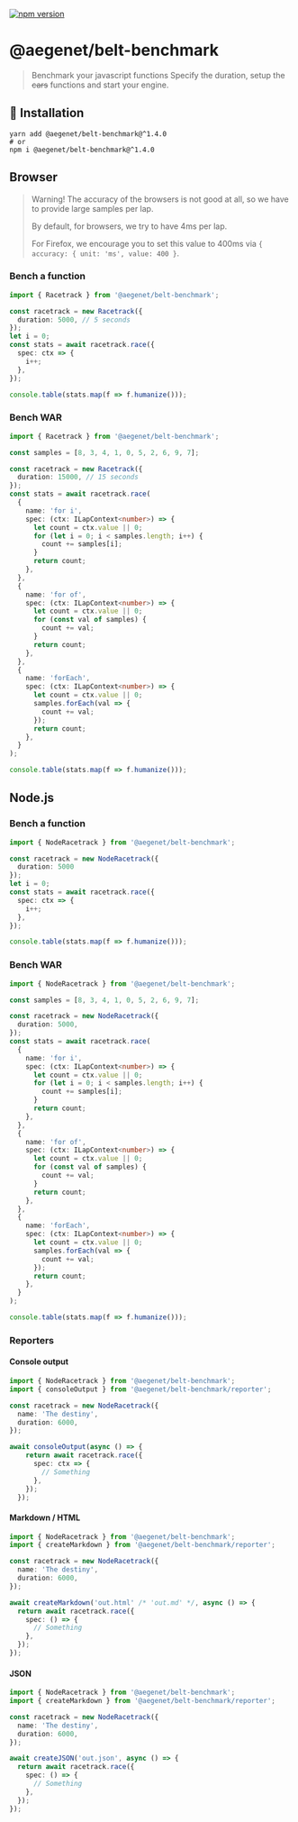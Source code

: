[![npm version](https://img.shields.io/npm/v/@aegenet/belt-benchmark.svg)](https://www.npmjs.com/package/@aegenet/belt-benchmark)
<br>

# @aegenet/belt-benchmark

> Benchmark your javascript functions
> Specify the duration, setup the <s>cars</s> functions and start your engine.

## 💾 Installation

```shell
yarn add @aegenet/belt-benchmark@^1.4.0
# or
npm i @aegenet/belt-benchmark@^1.4.0
```

## Browser

> Warning! The accuracy of the browsers is not good at all, so we have to provide large samples per lap.
>
> By default, for browsers, we try to have 4ms per lap.
>
> For Firefox, we encourage you to set this value to 400ms via `{ accuracy: { unit: 'ms', value: 400 }`.
>

### Bench a function

```typescript
import { Racetrack } from '@aegenet/belt-benchmark';

const racetrack = new Racetrack({
  duration: 5000, // 5 seconds
});
let i = 0;
const stats = await racetrack.race({
  spec: ctx => {
    i++;
  },
});

console.table(stats.map(f => f.humanize()));
```

### Bench WAR

```typescript
import { Racetrack } from '@aegenet/belt-benchmark';

const samples = [8, 3, 4, 1, 0, 5, 2, 6, 9, 7];

const racetrack = new Racetrack({
  duration: 15000, // 15 seconds
});
const stats = await racetrack.race(
  {
    name: 'for i',
    spec: (ctx: ILapContext<number>) => {
      let count = ctx.value || 0;
      for (let i = 0; i < samples.length; i++) {
        count += samples[i];
      }
      return count;
    },
  },
  {
    name: 'for of',
    spec: (ctx: ILapContext<number>) => {
      let count = ctx.value || 0;
      for (const val of samples) {
        count += val;
      }
      return count;
    },
  },
  {
    name: 'forEach',
    spec: (ctx: ILapContext<number>) => {
      let count = ctx.value || 0;
      samples.forEach(val => {
        count += val;
      });
      return count;
    },
  }
);

console.table(stats.map(f => f.humanize()));
```

## Node.js

### Bench a function

```typescript
import { NodeRacetrack } from '@aegenet/belt-benchmark';

const racetrack = new NodeRacetrack({
  duration: 5000
});
let i = 0;
const stats = await racetrack.race({
  spec: ctx => {
    i++;
  },
});

console.table(stats.map(f => f.humanize()));
```

### Bench WAR

```typescript
import { NodeRacetrack } from '@aegenet/belt-benchmark';

const samples = [8, 3, 4, 1, 0, 5, 2, 6, 9, 7];

const racetrack = new NodeRacetrack({
  duration: 5000,
});
const stats = await racetrack.race(
  {
    name: 'for i',
    spec: (ctx: ILapContext<number>) => {
      let count = ctx.value || 0;
      for (let i = 0; i < samples.length; i++) {
        count += samples[i];
      }
      return count;
    },
  },
  {
    name: 'for of',
    spec: (ctx: ILapContext<number>) => {
      let count = ctx.value || 0;
      for (const val of samples) {
        count += val;
      }
      return count;
    },
  },
  {
    name: 'forEach',
    spec: (ctx: ILapContext<number>) => {
      let count = ctx.value || 0;
      samples.forEach(val => {
        count += val;
      });
      return count;
    },
  }
);

console.table(stats.map(f => f.humanize()));
```

### Reporters

#### Console output

```typescript
import { NodeRacetrack } from '@aegenet/belt-benchmark';
import { consoleOutput } from '@aegenet/belt-benchmark/reporter';

const racetrack = new NodeRacetrack({
  name: 'The destiny',
  duration: 6000,
});

await consoleOutput(async () => {
    return await racetrack.race({
      spec: ctx => {
        // Something
      },
    });
  });
```

#### Markdown / HTML

```typescript
import { NodeRacetrack } from '@aegenet/belt-benchmark';
import { createMarkdown } from '@aegenet/belt-benchmark/reporter';

const racetrack = new NodeRacetrack({
  name: 'The destiny',
  duration: 6000,
});

await createMarkdown('out.html' /* 'out.md' */, async () => {
  return await racetrack.race({
    spec: () => {
      // Something
    },
  });
});
```

#### JSON

```typescript
import { NodeRacetrack } from '@aegenet/belt-benchmark';
import { createMarkdown } from '@aegenet/belt-benchmark/reporter';

const racetrack = new NodeRacetrack({
  name: 'The destiny',
  duration: 6000,
});

await createJSON('out.json', async () => {
  return await racetrack.race({
    spec: () => {
      // Something
    },
  });
});
```